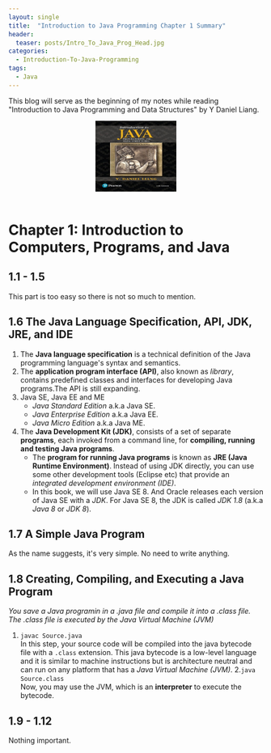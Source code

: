 ```yaml
---
layout: single
title:  "Introduction to Java Programming Chapter 1 Summary"
header:
  teaser: posts/Intro_To_Java_Prog_Head.jpg
categories: 
  - Introduction-To-Java-Programming
tags:
  - Java
---
```

This blog will serve as the beginning of my notes while reading "Introduction to Java Programming and Data Structures" by Y Daniel Liang.

<div style="text-align: center;">
    <img src="/images/posts/Intro_To_Java_Prog_Post.jpg" width="160" height="140">
</div>

<br>

# Chapter 1: Introduction to Computers, Programs, and Java
## 1.1 - 1.5
This part is too easy so there is not so much to mention.

## 1.6 The Java Language Specification, API, JDK, JRE, and IDE
1. The **Java language specification** is a technical definition of the Java programming language's syntax and semantics.
2. The **application program interface (API)**, also known as *library*, contains predefined classes and interfaces for developing Java programs.The API is still expanding.
3. Java SE, Java EE and ME
    - *Java Standard Edition* a.k.a Java SE.
    - *Java Enterprise Edition* a.k.a Java EE.
    - *Java Micro Edition* a.k.a Java ME.
4. The **Java Development Kit (JDK)**, consists of a set of separate **programs**, each invoked from a command line, for **compiling, running and testing Java programs**.
    - The **program for running Java programs** is known as **JRE (Java Runtime Environment)**. Instead of using JDK directly, you can use some other development tools (Eclipse etc) that provide an *integrated development environment (IDE)*.
    - In this book, we will use Java SE 8. And Oracle releases each version of Java SE with a *JDK*. For Java SE 8, the JDK is called *JDK 1.8* (a.k.a *Java 8* or *JDK 8*).

## 1.7 A Simple Java Program
As the name suggests, it's very simple. No need to write anything.

## 1.8 Creating, Compiling, and Executing a Java Program
*You save a Java programin in a .java file and compile it into a .class file. The .class file is executed by the Java Virtual Machine (JVM)*
1. `javac Source.java` \
In this step, your source code will be compiled into the java bytecode file with a `.class` extension. This java bytecode is a low-level language and it is similar to machine instructions but is architecture neutral and can run on any platform that has a *Java Virtual Machine (JVM)*.
2.`java Source.class` \
Now, you may use the JVM, which is an **interpreter** to execute the bytecode.

## 1.9 - 1.12
Nothing important.
